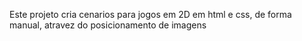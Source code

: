 Este projeto cria cenarios para jogos em 2D em html e css, de forma manual, atravez do posicionamento de imagens

